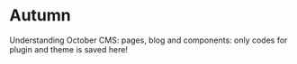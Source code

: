 # Autumn
Understanding October CMS: pages, blog and components: only codes for plugin and theme is saved here!
